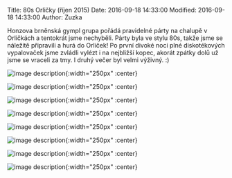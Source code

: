 ﻿Title: 80s Orličky (říjen 2015)
Date: 2016-09-18 14:33:00
Modified: 2016-09-18 14:33:00
Author: Zuzka


Honzova brněnská gympl grupa pořádá pravidelné párty na chalupě v Orličkách a tentokrát jsme nechyběli. Párty byla ve stylu 80s, takže jsme se náležitě připravili a hurá do Orliček! Po první divoké noci plné diskotékových vypalovaček jsme zvládli vylézt i na nejbližší kopec, akorát zpátky dolů už jsme se vraceli za tmy. I druhý večer byl velmi výživný. :)

![image description]({filename}/images/a.jpg){:width="250px" :center}

![image description]({filename}/images/b.jpg){:width="250px" :center}

![image description]({filename}/images/c.jpg){:width="250px" :center}

![image description]({filename}/images/d.jpg){:width="250px" :center}

![image description]({filename}/images/e.jpg){:width="250px" :center}

![image description]({filename}/images/f.jpg){:width="250px" :center}

![image description]({filename}/images/g.jpg){:width="250px" :center}

![image description]({filename}/images/h.jpg){:width="250px" :center}

